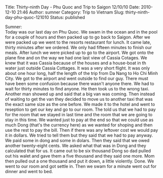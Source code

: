 Title: Thirty-ninth Day - Phu Quoc and Trip to Saigon 12/10/10
Date: 2010-12-10 21:46
Author: sumner
Category: Trip to Vietnam
Slug: thirty-ninth-day-phu-quoc-121010
Status: published

Sumner:  
Today was our last day on Phu Quoc. We swam in the ocean and in the pool
for a couple of hours and then packed up to go back to Saigon. After we
were packed up we went to the resorts restaurant for lunch. It came
late, thirty miniutes after we ordered. We only had fifteen minutes to
finish our meals. After lunch we were picked up to go to the airport. We
got onto the plane fine and on the way we had one last view of Cassia
Cotages. We knew that it was Cassia because of the houses and a
house-boat in th water just outside Cassia Cottages. It was a very short
flight. It was only about one hour long, half the length of the trip
from Da Nang to Ho Chi Minh City. We got to the airport and went outside
to find our guy. There must have been some confusion because there
wasn't anyone there. We had to wait for thirty minutes to find anyone.
He then took us to the wrong taxi. Another man showed up and said that a
big van was coming. Then instead of waiting to get the van they decided
to move us to another taxi that was the exact same size as the one
before. We made it to the hotel and went to reseption to get our key and
go to our room. The told us that we had to pay for the room that we
stayed in last time and the room that we are going to stay in this time.
We wanted just to pay at the end so that we could use as much Dong
(that's the currency here) as we wanted for shoping and then use the
rest to pay the bill. Then if there was any leftover cost we would pay
it in dollars. We tried to tell them but they said that we had to pay
anyway. We paid some in dong and some in dolars. Then they said that we
owed another twenty-eight cents. We asked what that was in Dong and they
calculated that for us. It came out to be six thousand Dong so dad
pulled out his walet and gave them a five thousand and they said one
more. Mom then pulled out a one thousand and put it down, a little
violently. Done. We went to our room and got settle in. Then we swam for
a minute went out for dinner and went to bed.

